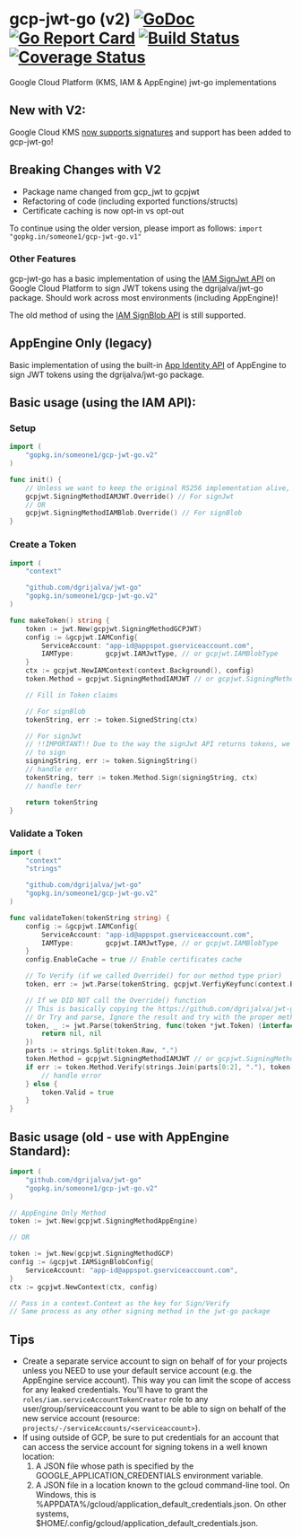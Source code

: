 # gcp-jwt-go (v2) [![GoDoc](https://godoc.org/gopkg.in/someone1/gcp-jwt-go.v2?status.svg)](https://godoc.org/gopkg.in/someone1/gcp-jwt-go.v2) [![Go Report Card](https://goreportcard.com/badge/gopkg.in/someone1/gcp-jwt-go.v2)](https://goreportcard.com/report/gopkg.in/someone1/gcp-jwt-go.v2) [![Build Status](https://travis-ci.org/someone1/gcp-jwt-go.svg?branch=v2)](https://travis-ci.org/someone1/gcp-jwt-go) [![Coverage Status](https://coveralls.io/repos/github/someone1/gcp-jwt-go/badge.svg?branch=v2)](https://coveralls.io/github/someone1/gcp-jwt-go?branch=v2)

Google Cloud Platform (KMS, IAM & AppEngine) jwt-go implementations

## New with V2:

Google Cloud KMS [now supports signatures](https://cloud.google.com/kms/docs/create-validate-signatures) and support has been added to gcp-jwt-go!

## Breaking Changes with V2

- Package name changed from gcp_jwt to gcpjwt
- Refactoring of code (including exported functions/structs)
- Certificate caching is now opt-in vs opt-out

To continue using the older version, please import as follows: `import "gopkg.in/someone1/gcp-jwt-go.v1"`

### Other Features

gcp-jwt-go has a basic implementation of using the [IAM SignJwt API](https://cloud.google.com/iam/reference/rest/v1/projects.serviceAccounts/signJwt) on Google Cloud Platform to sign JWT tokens using the dgrijalva/jwt-go package. Should work across most environments (including AppEngine)!

The old method of using the [IAM SignBlob API](https://cloud.google.com/iam/reference/rest/v1/projects.serviceAccounts/signBlob) is still supported.

## AppEngine Only (legacy)

Basic implementation of using the built-in [App Identity API](https://cloud.google.com/appengine/docs/go/appidentity/) of AppEngine to sign JWT tokens using the dgrijalva/jwt-go package.

## Basic usage (using the IAM API):

### Setup

```go
import (
    "gopkg.in/someone1/gcp-jwt-go.v2"
)

func init() {
    // Unless we want to keep the original RS256 implementation alive, override it (recommended)
    gcpjwt.SigningMethodIAMJWT.Override() // For signJwt
    // OR
    gcpjwt.SigningMethodIAMBlob.Override() // For signBlob
}
```

### Create a Token

```go
import (
    "context"

    "github.com/dgrijalva/jwt-go"
    "gopkg.in/someone1/gcp-jwt-go.v2"
)

func makeToken() string {
    token := jwt.New(gcpjwt.SigningMethodGCPJWT)
    config := &gcpjwt.IAMConfig{
        ServiceAccount: "app-id@appspot.gserviceaccount.com",
        IAMType:        gcpjwt.IAMJwtType, // or gcpjwt.IAMBlobType
    }
    ctx := gcpjwt.NewIAMContext(context.Background(), config)
    token.Method = gcpjwt.SigningMethodIAMJWT // or gcpjwt.SigningMethodIAMBlob

    // Fill in Token claims

    // For signBlob
    tokenString, err := token.SignedString(ctx)

    // For signJwt
    // !!IMPORTANT!! Due to the way the signJwt API returns tokens, we can't use the standard signing process
    // to sign
    signingString, err := token.SigningString()
    // handle err
    tokenString, terr := token.Method.Sign(signingString, ctx)
    // handle terr

    return tokenString
}
```

### Validate a Token

```go
import (
    "context"
    "strings"

    "github.com/dgrijalva/jwt-go"
    "gopkg.in/someone1/gcp-jwt-go.v2"
)

func validateToken(tokenString string) {
    config := &gcpjwt.IAMConfig{
        ServiceAccount: "app-id@appspot.gserviceaccount.com",
        IAMType:        gcpjwt.IAMJwtType, // or gcpjwt.IAMBlobType
    }
    config.EnableCache = true // Enable certificates cache

    // To Verify (if we called Override() for our method type prior)
    token, err := jwt.Parse(tokenString, gcpjwt.VerfiyKeyfunc(context.Background(), config))

    // If we DID NOT call the Override() function
    // This is basically copying the https://github.com/dgrijalva/jwt-go/blob/master/parser.go#L23 ParseWithClaims function here but forcing our own method vs getting one based on the Alg field
    // Or Try and parse, Ignore the result and try with the proper method:
    token, _ := jwt.Parse(tokenString, func(token *jwt.Token) (interface{}, error) {
        return nil, nil
    })
    parts := strings.Split(token.Raw, ".")
    token.Method = gcpjwt.SigningMethodIAMJWT // or gcpjwt.SigningMethodIAMBlob
    if err := token.Method.Verify(strings.Join(parts[0:2], "."), token.Signature, ctx); err != nil {
        // handle error
    } else {
        token.Valid = true
    }
}
```

## Basic usage (old - use with AppEngine Standard):

```go
import (
    "github.com/dgrijalva/jwt-go"
    "gopkg.in/someone1/gcp-jwt-go.v2"
)

// AppEngine Only Method
token := jwt.New(gcpjwt.SigningMethodAppEngine)

// OR

token := jwt.New(gcpjwt.SigningMethodGCP)
config := &gcpjwt.IAMSignBlobConfig{
    ServiceAccount: "app-id@appspot.gserviceaccount.com",
}
ctx := gcpjwt.NewContext(ctx, config)

// Pass in a context.Context as the key for Sign/Verify
// Same process as any other signing method in the jwt-go package
```

## Tips

- Create a separate service account to sign on behalf of for your projects unless you NEED to use your default service account (e.g. the AppEngine service account). This way you can limit the scope of access for any leaked credentials. You'll have to grant the `roles/iam.serviceAccountTokenCreator` role to any user/group/serviceaccount you want to be able to sign on behalf of the new service account (resource: `projects/-/serviceAccounts/<serviceaccount>`).
- If using outside of GCP, be sure to put credentials for an account that can access the service account for signing tokens in a well known location:
  1. A JSON file whose path is specified by the GOOGLE_APPLICATION_CREDENTIALS environment variable.
  2. A JSON file in a location known to the gcloud command-line tool. On Windows, this is %APPDATA%/gcloud/application_default_credentials.json. On other systems, $HOME/.config/gcloud/application_default_credentials.json.
